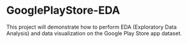 # GooglePlayStore-EDA
This project will demonstrate how to perform EDA (Exploratory Data Analysis) and data visualization on the Google Play Store app dataset.
